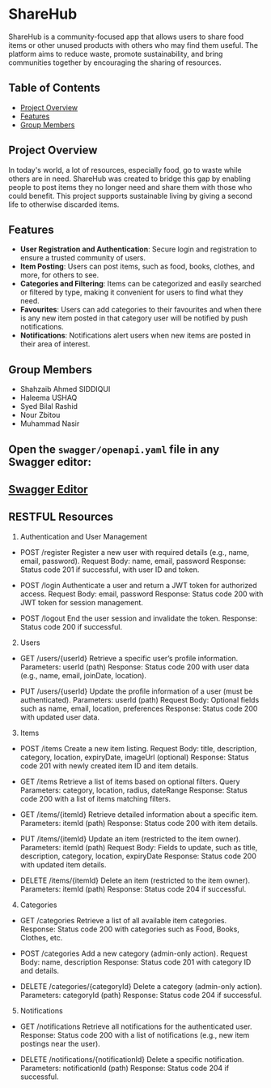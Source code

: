 # ShareHub

ShareHub is a community-focused app that allows users to share food items or other unused products with others who may find them useful. The platform aims to reduce waste, promote sustainability, and bring communities together by encouraging the sharing of resources.

## Table of Contents

- [Project Overview](#project-overview)
- [Features](#features)
- [Group Members](#group-members)

## Project Overview

In today's world, a lot of resources, especially food, go to waste while others are in need. ShareHub was created to bridge this gap by enabling people to post items they no longer need and share them with those who could benefit. This project supports sustainable living by giving a second life to otherwise discarded items.

## Features

- **User Registration and Authentication**: Secure login and registration to ensure a trusted community of users.
- **Item Posting**: Users can post items, such as food, books, clothes, and more, for others to see.
- **Categories and Filtering**: Items can be categorized and easily searched or filtered by type, making it convenient for users to find what they need.
- **Favourites**: Users can add categories to their favourites and when there is any new item posted in that category user will be notified by push notifications.
- **Notifications**: Notifications alert users when new items are posted in their area of interest.

## Group Members
- Shahzaib Ahmed SIDDIQUI
- Haleema USHAQ
- Syed Bilal Rashid
- Nour Zbitou
- Muhammad Nasir

## Open the `swagger/openapi.yaml` file in any Swagger editor:
## [Swagger Editor](https://editor.swagger.io/)

## RESTFUL Resources
1. Authentication and User Management

- POST /register
Register a new user with required details (e.g., name, email, password).
Request Body: name, email, password
Response: Status code 201 if successful, with user ID and token.

- POST /login
Authenticate a user and return a JWT token for authorized access.
Request Body: email, password
Response: Status code 200 with JWT token for session management.

- POST /logout
End the user session and invalidate the token.
Response: Status code 200 if successful.

2. Users

- GET /users/{userId}
Retrieve a specific user’s profile information.
Parameters: userId (path)
Response: Status code 200 with user data (e.g., name, email, joinDate, location).

- PUT /users/{userId}
Update the profile information of a user (must be authenticated).
Parameters: userId (path)
Request Body: Optional fields such as name, email, location, preferences
Response: Status code 200 with updated user data.

3. Items

- POST /items
Create a new item listing.
Request Body: title, description, category, location, expiryDate, imageUrl (optional)
Response: Status code 201 with newly created item ID and item details.

- GET /items
Retrieve a list of items based on optional filters.
Query Parameters: category, location, radius, dateRange
Response: Status code 200 with a list of items matching filters.

- GET /items/{itemId}
Retrieve detailed information about a specific item.
Parameters: itemId (path)
Response: Status code 200 with item details.

- PUT /items/{itemId}
Update an item (restricted to the item owner).
Parameters: itemId (path)
Request Body: Fields to update, such as title, description, category, location, expiryDate
Response: Status code 200 with updated item details.

- DELETE /items/{itemId}
Delete an item (restricted to the item owner).
Parameters: itemId (path)
Response: Status code 204 if successful.

4. Categories

- GET /categories
Retrieve a list of all available item categories.
Response: Status code 200 with categories such as Food, Books, Clothes, etc.

- POST /categories
Add a new category (admin-only action).
Request Body: name, description
Response: Status code 201 with category ID and details.

- DELETE /categories/{categoryId}
Delete a category (admin-only action).
Parameters: categoryId (path)
Response: Status code 204 if successful.

5. Notifications

- GET /notifications
Retrieve all notifications for the authenticated user.
Response: Status code 200 with a list of notifications (e.g., new item postings near the user).

- DELETE /notifications/{notificationId}
Delete a specific notification.
Parameters: notificationId (path)
Response: Status code 204 if successful.


